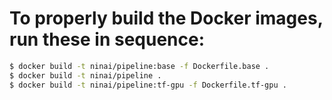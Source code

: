 # To properly build the Docker images, run these in sequence:

```bash
$ docker build -t ninai/pipeline:base -f Dockerfile.base .
$ docker build -t ninai/pipeline .
$ docker build -t ninai/pipeline:tf-gpu -f Dockerfile.tf-gpu .
```

